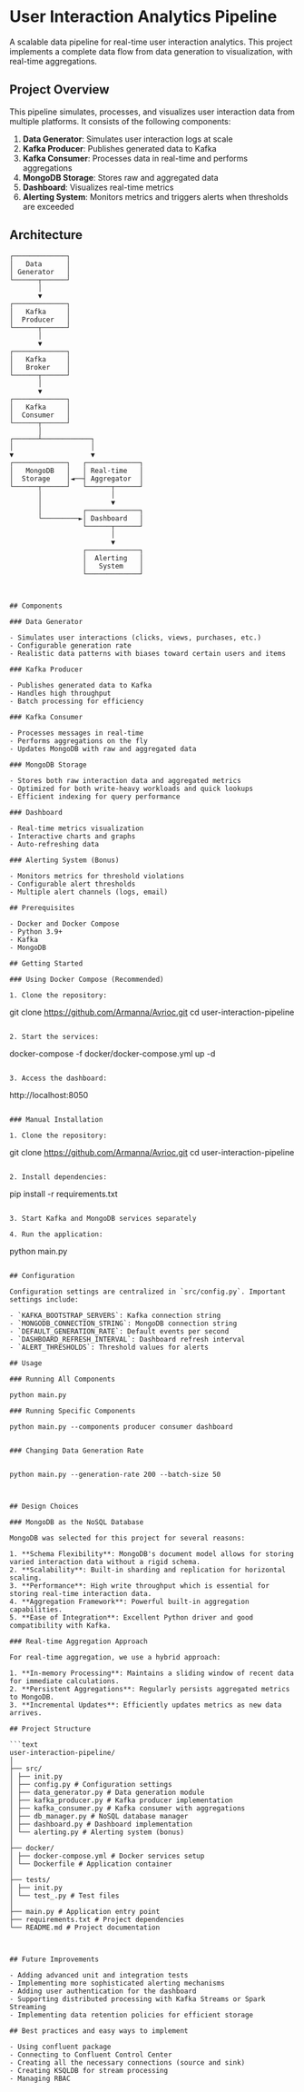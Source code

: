 # User Interaction Analytics Pipeline

A scalable data pipeline for real-time user interaction analytics. This project implements a complete data flow from data generation to visualization, with real-time aggregations.

## Project Overview

This pipeline simulates, processes, and visualizes user interaction data from multiple platforms. It consists of the following components:

1. **Data Generator**: Simulates user interaction logs at scale
2. **Kafka Producer**: Publishes generated data to Kafka
3. **Kafka Consumer**: Processes data in real-time and performs aggregations
4. **MongoDB Storage**: Stores raw and aggregated data
5. **Dashboard**: Visualizes real-time metrics
6. **Alerting System**: Monitors metrics and triggers alerts when thresholds are exceeded

## Architecture 

```text
┌─────────────┐
│   Data      │
│ Generator   │
└──────┬──────┘
       │
       ▼
┌─────────────┐
│   Kafka     │
│  Producer   │
└──────┬──────┘
       │
       ▼
┌─────────────┐
│   Kafka     │
│   Broker    │
└──────┬──────┘
       │
       ▼
┌─────────────┐
│   Kafka     │
│  Consumer   │
└──────┬──────┘
       │
┌──────┴────────────┐
│                   │
▼                   ▼
┌─────────────┐   ┌─────────────┐
│   MongoDB   │   │ Real-time   │
│  Storage    │◄──┤ Aggregator  │
└──────┬──────┘   └──────┬──────┘
       │                 │
       │                 ▼
       │          ┌─────────────┐
       └─────────►│ Dashboard   │
                  └──────┬──────┘
                         │
                         ▼
                  ┌─────────────┐
                  │  Alerting   │
                  │   System    │
                  └─────────────┘



## Components

### Data Generator

- Simulates user interactions (clicks, views, purchases, etc.)
- Configurable generation rate
- Realistic data patterns with biases toward certain users and items

### Kafka Producer

- Publishes generated data to Kafka
- Handles high throughput
- Batch processing for efficiency

### Kafka Consumer

- Processes messages in real-time
- Performs aggregations on the fly
- Updates MongoDB with raw and aggregated data

### MongoDB Storage

- Stores both raw interaction data and aggregated metrics
- Optimized for both write-heavy workloads and quick lookups
- Efficient indexing for query performance

### Dashboard

- Real-time metrics visualization
- Interactive charts and graphs
- Auto-refreshing data

### Alerting System (Bonus)

- Monitors metrics for threshold violations
- Configurable alert thresholds
- Multiple alert channels (logs, email)

## Prerequisites

- Docker and Docker Compose
- Python 3.9+
- Kafka
- MongoDB

## Getting Started

### Using Docker Compose (Recommended)

1. Clone the repository:
   ```
   git clone https://github.com/Armanna/Avrioc.git
   cd user-interaction-pipeline
   ```

2. Start the services:
   ```
   docker-compose -f docker/docker-compose.yml up -d
   ```

3. Access the dashboard:
   ```
   http://localhost:8050
   ```

### Manual Installation

1. Clone the repository:
   ```
   git clone https://github.com/Armanna/Avrioc.git
   cd user-interaction-pipeline
   ```

2. Install dependencies:
   ```
   pip install -r requirements.txt
   ```

3. Start Kafka and MongoDB services separately

4. Run the application:
   ```
   python main.py
   ```

## Configuration

Configuration settings are centralized in `src/config.py`. Important settings include:

- `KAFKA_BOOTSTRAP_SERVERS`: Kafka connection string
- `MONGODB_CONNECTION_STRING`: MongoDB connection string
- `DEFAULT_GENERATION_RATE`: Default events per second
- `DASHBOARD_REFRESH_INTERVAL`: Dashboard refresh interval
- `ALERT_THRESHOLDS`: Threshold values for alerts

## Usage

### Running All Components

python main.py

### Running Specific Components

python main.py --components producer consumer dashboard


### Changing Data Generation Rate


python main.py --generation-rate 200 --batch-size 50



## Design Choices

### MongoDB as the NoSQL Database

MongoDB was selected for this project for several reasons:

1. **Schema Flexibility**: MongoDB's document model allows for storing varied interaction data without a rigid schema.
2. **Scalability**: Built-in sharding and replication for horizontal scaling.
3. **Performance**: High write throughput which is essential for storing real-time interaction data.
4. **Aggregation Framework**: Powerful built-in aggregation capabilities.
5. **Ease of Integration**: Excellent Python driver and good compatibility with Kafka.

### Real-time Aggregation Approach

For real-time aggregation, we use a hybrid approach:

1. **In-memory Processing**: Maintains a sliding window of recent data for immediate calculations.
2. **Persistent Aggregations**: Regularly persists aggregated metrics to MongoDB.
3. **Incremental Updates**: Efficiently updates metrics as new data arrives.

## Project Structure

```text
user-interaction-pipeline/
│
├── src/
│ ├── init.py
│ ├── config.py # Configuration settings
│ ├── data_generator.py # Data generation module
│ ├── kafka_producer.py # Kafka producer implementation
│ ├── kafka_consumer.py # Kafka consumer with aggregations
│ ├── db_manager.py # NoSQL database manager
│ ├── dashboard.py # Dashboard implementation
│ └── alerting.py # Alerting system (bonus)
│
├── docker/
│ ├── docker-compose.yml # Docker services setup
│ └── Dockerfile # Application container
│
├── tests/
│ ├── init.py
│ └── test_.py # Test files
│
├── main.py # Application entry point
├── requirements.txt # Project dependencies
└── README.md # Project documentation



## Future Improvements

- Adding advanced unit and integration tests
- Implementing more sophisticated alerting mechanisms
- Adding user authentication for the dashboard
- Supporting distributed processing with Kafka Streams or Spark Streaming
- Implementing data retention policies for efficient storage

## Best practices and easy ways to implement

- Using confluent package
- Connecting to Confluent Control Center
- Creating all the necessary connections (source and sink)
- Creating KSQLDB for stream processing
- Managing RBAC


